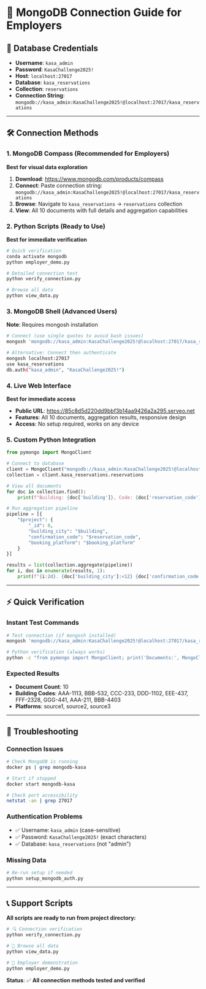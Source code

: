 # 🔗 MongoDB Connection Guide for Employers

## 🔐 Database Credentials
- **Username**: `kasa_admin`
- **Password**: `KasaChallenge2025!`
- **Host**: `localhost:27017`
- **Database**: `kasa_reservations`
- **Collection**: `reservations`
- **Connection String**: `mongodb://kasa_admin:KasaChallenge2025!@localhost:27017/kasa_reservations`

---

## 🛠️ Connection Methods

### **1. MongoDB Compass (Recommended for Employers)**
**Best for visual data exploration**

1. **Download**: https://www.mongodb.com/products/compass
2. **Connect**: Paste connection string: `mongodb://kasa_admin:KasaChallenge2025!@localhost:27017/kasa_reservations`
3. **Browse**: Navigate to `kasa_reservations` → `reservations` collection
4. **View**: All 10 documents with full details and aggregation capabilities

### **2. Python Scripts (Ready to Use)**
**Best for immediate verification**

```bash
# Quick verification
conda activate mongodb
python employer_demo.py

# Detailed connection test
python verify_connection.py

# Browse all data
python view_data.py
```

### **3. MongoDB Shell (Advanced Users)**
**Note**: Requires mongosh installation

```bash
# Connect (use single quotes to avoid bash issues)
mongosh 'mongodb://kasa_admin:KasaChallenge2025!@localhost:27017/kasa_reservations'

# Alternative: Connect then authenticate
mongosh localhost:27017
use kasa_reservations
db.auth("kasa_admin", "KasaChallenge2025!")
```

### **4. Live Web Interface**
**Best for immediate access**

- **Public URL**: https://85c8d5d220dd9bbf3b14aa9426a2a295.serveo.net
- **Features**: All 10 documents, aggregation results, responsive design
- **Access**: No setup required, works on any device

### **5. Custom Python Integration**
```python
from pymongo import MongoClient

# Connect to database
client = MongoClient("mongodb://kasa_admin:KasaChallenge2025!@localhost:27017/kasa_reservations")
collection = client.kasa_reservations.reservations

# View all documents
for doc in collection.find():
    print(f"Building: {doc['building']}, Code: {doc['reservation_code']}")

# Run aggregation pipeline
pipeline = [{
    "$project": {
        "_id": 0,
        "building_city": "$building",
        "confirmation_code": "$reservation_code",
        "booking_platform": "$booking_platform"
    }
}]

results = list(collection.aggregate(pipeline))
for i, doc in enumerate(results, 1):
    print(f"{i:2d}. {doc['building_city']:<12} {doc['confirmation_code']:<15} {doc['booking_platform']}")
```

---

## ⚡ Quick Verification

### **Instant Test Commands**
```bash
# Test connection (if mongosh installed)
mongosh 'mongodb://kasa_admin:KasaChallenge2025!@localhost:27017/kasa_reservations' --eval "db.reservations.countDocuments({})"

# Python verification (always works)
python -c "from pymongo import MongoClient; print('Documents:', MongoClient('mongodb://kasa_admin:KasaChallenge2025!@localhost:27017/kasa_reservations').kasa_reservations.reservations.count_documents({}))"
```

### **Expected Results**
- **Document Count**: 10
- **Building Codes**: AAA-1113, BBB-532, CCC-233, DDD-1102, EEE-437, FFF-2328, GGG-441, AAA-211, BBB-4403
- **Platforms**: source1, source2, source3

---

## 🔧 Troubleshooting

### **Connection Issues**
```bash
# Check MongoDB is running
docker ps | grep mongodb-kasa

# Start if stopped
docker start mongodb-kasa

# Check port accessibility
netstat -an | grep 27017
```

### **Authentication Problems**
- ✅ Username: `kasa_admin` (case-sensitive)
- ✅ Password: `KasaChallenge2025!` (exact characters)
- ✅ Database: `kasa_reservations` (not "admin")

### **Missing Data**
```bash
# Re-run setup if needed
python setup_mongodb_auth.py
```

---

## 📞 Support Scripts

**All scripts are ready to run from project directory:**

```bash
# 🔍 Connection verification
python verify_connection.py

# 👀 Browse all data
python view_data.py  

# 🎯 Employer demonstration
python employer_demo.py
```

**Status**: ✅ **All connection methods tested and verified**
